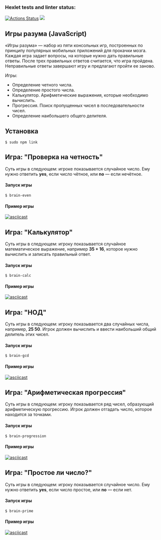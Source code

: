 ### Hexlet tests and linter status:
[![Actions Status](https://github.com/Olegevengrin/frontend-project-44/workflows/hexlet-check/badge.svg)](https://github.com/Olegevengrin/frontend-project-44/actions)
<a href="https://codeclimate.com/github/Olegevengrin/frontend-project-44/maintainability"><img src="https://api.codeclimate.com/v1/badges/deee02b0df06e1685903/maintainability" /></a>

## Игры разума (JavaScript)

«Игры разума» — набор из пяти консольных игр, построенных по принципу популярных мобильных приложений для прокачки мозга. Каждая игра задает вопросы, на которые нужно дать правильные ответы. После трех правильных ответов считается, что игра пройдена. Неправильные ответы завершают игру и предлагают пройти ее заново. 

Игры:
- Определение четного числа.
- Определение простого числа.
- Калькулятор. Арифметические выражения, которые необходимо вычислить.
- Прогрессия. Поиск пропущенных чисел в последовательности чисел.
- Определение наибольшего общего делителя.


## Установка

```
$ sudo npm link 
```

## Игра: "Проверка на четность"

Суть игры в следующем: игрокe показывается случайное число. Ему нужно ответить **yes**, если число чётное, или **no** — если нечётное.

#### Запуск игры

```
$ brain-even
```  

#### Пример игры
[![asciicast](https://asciinema.org/a/DHRXlcxGN9b9qI42V40ifYhgy.svg)](https://asciinema.org/a/DHRXlcxGN9b9qI42V40ifYhgy)

## Игра: "Калькулятор"

Суть игры в следующем: игроку показывается случайное математическое выражение, например **35 + 16**, которое нужно вычислить и записать правильный ответ.

#### Запуск игры

```
$ brain-calc
```  

#### Пример игры

[![asciicast](https://asciinema.org/a/m2FGg6BWDwR9ZgVCYjf5MQa85.svg)](https://asciinema.org/a/m2FGg6BWDwR9ZgVCYjf5MQa85)

## Игра: "НОД"

Суть игры в следующем: игроку показывается два случайных числа, например, **25 50**. Игрок должен вычислить и ввести наибольший общий делитель этих чисел.

#### Запуск игры

```
$ brain-gcd
```  

#### Пример игры
[![asciicast](https://asciinema.org/a/7Oi90iALJkrQJE2jCxPl1iEfT.svg)](https://asciinema.org/a/7Oi90iALJkrQJE2jCxPl1iEfT)

## Игра: "Арифметическая прогрессия"

Суть игры в следующем: игроку показывается ряд чисел, образующий арифметическую прогрессию. Игрок должен отгадать число, которое находится за точками.

#### Запуск игры

```
$ brain-progression
```  

#### Пример игры

[![asciicast](https://asciinema.org/a/3dS6SMcow9DwxqpWLK9SEzYTD.svg)](https://asciinema.org/a/3dS6SMcow9DwxqpWLK9SEzYTD)

## Игра: "Простое ли число?"

Суть игры в следующем: игроку показывается случайное число. Ему нужно ответить **yes**, если число простое, или **no** — если нет.

#### Запуск игры

```
$ brain-prime
```  

#### Пример игры

[![asciicast](https://asciinema.org/a/fGPcyS4MIu31yzE3EPWO9Mufg.svg)](https://asciinema.org/a/fGPcyS4MIu31yzE3EPWO9Mufg)
